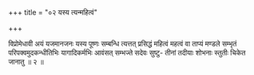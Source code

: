 +++
title = "०२ यस्य त्यन्महित्वं"

+++

विप्रोमेधावी अयं यजमानजनः यस्य पूष्णः सम्बन्धि त्यत्तत् प्रसिद्धं महित्वं महत्वं वा ताप्यं मण्डले सम्भृतं परिपक्वमुदकन्धीतिभिः यागादिकर्मभिः आवंसत् सम्भज्ते सदेवः सुष्टु- तीनां तदीयाः शोभनाः स्तुतीः चिकेत जानातु ॥ २ ॥